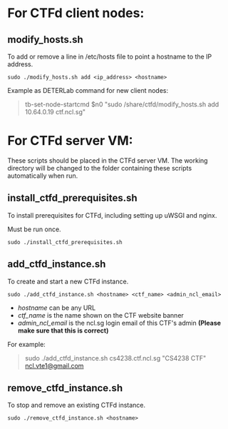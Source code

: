 # For CTFd client nodes:

## modify_hosts.sh

To add or remove a line in /etc/hosts file to point a hostname to the IP address.

```sudo ./modify_hosts.sh add <ip_address> <hostname>```

Example as DETERLab command for new client nodes:

> tb-set-node-startcmd $n0 "sudo /share/ctfd/modify_hosts.sh add 10.64.0.19 ctf.ncl.sg"

# For CTFd server VM:

These scripts should be placed in the CTFd server VM. The working directory will be changed to the folder containing these scripts automatically when run.

## install_ctfd_prerequisites.sh

To install prerequisites for CTFd, including setting up uWSGI and nginx.

Must be run once.

```sudo ./install_ctfd_prerequisites.sh```

## add_ctfd_instance.sh

To create and start a new CTFd instance.

```sudo ./add_ctfd_instance.sh <hostname> <ctf_name> <admin_ncl_email>```

- *hostname* can be any URL
- *ctf_name* is the name shown on the CTF website banner
- *admin_ncl_email* is the ncl.sg login email of this CTF's admin **(Please make sure that this is correct)**

For example:

> sudo ./add_ctfd_instance.sh cs4238.ctf.ncl.sg "CS4238 CTF" ncl.vte1@gmail.com

## remove_ctfd_instance.sh

To stop and remove an existing CTFd instance.

```sudo ./remove_ctfd_instance.sh <hostname>```
